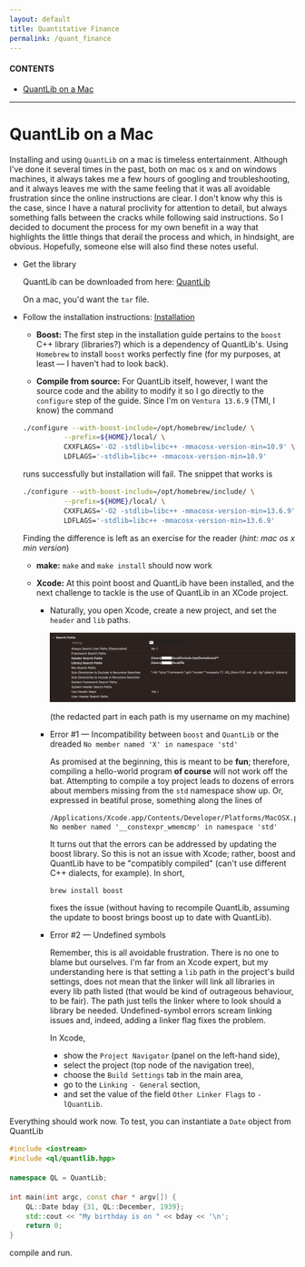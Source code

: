 ```yaml
---
layout: default
title: Quantitative Finance
permalink: /quant_finance
---
```


#### CONTENTS
- [QuantLib on a Mac](#quantlib-on-a-mac)

<hr>

# QuantLib on a Mac
Installing and using `QuantLib` on a mac is timeless entertainment. Although I've done it several times in the past, both on mac os x and on windows machines, it always takes me a few hours of googling and troubleshooting, and it always leaves me with the same feeling that it was all avoidable frustration since the online instructions are clear. I don't know why this is the case, since I have a natural proclivity for attention to detail, but always something falls between the cracks while following said instructions. So I decided to document the process for my own benefit in a way that highlights the little things that derail the process and which, in hindsight, are obvious. Hopefully, someone else will also find these notes useful.

- Get the library

  QuantLib can be downloaded from here: [QuantLib](https://github.com/lballabio/QuantLib/releases)

  On a mac, you'd want the `tar` file.

- Follow the installation instructions: [Installation](https://www.quantlib.org/install/macosx.shtml)

  - **Boost:** The first step in the installation guide pertains to the `boost` C++ library (libraries?) which is a dependency of QuantLib's. Using `Homebrew` to install `boost` works perfectly fine (for my purposes, at least &mdash; I haven't had to look back).

  - **Compile from source:** For QuantLib itself, however, I want the source code and the ability to modify it so I go directly to the `configure` step of the guide. Since I'm on `Ventura 13.6.9` (TMI, I know) the command

  ```zsh
  ./configure --with-boost-include=/opt/homebrew/include/ \
            --prefix=${HOME}/local/ \
            CXXFLAGS='-O2 -stdlib=libc++ -mmacosx-version-min=10.9' \
            LDFLAGS='-stdlib=libc++ -mmacosx-version-min=10.9'
  ```
  
  runs successfully but installation will fail. The snippet that works is

  ```zsh
  ./configure --with-boost-include=/opt/homebrew/include/ \
            --prefix=${HOME}/local/ \
            CXXFLAGS='-O2 -stdlib=libc++ -mmacosx-version-min=13.6.9' \
            LDFLAGS='-stdlib=libc++ -mmacosx-version-min=13.6.9'
  ```

  Finding the difference is left as an exercise for the reader (*hint: mac os x min version*)

  - **make:** `make` and `make install` should now work

  - **Xcode:** At this point boost and QuantLib have been installed, and the next challenge to tackle is the use of QuantLib in an XCode project.

    - Naturally, you open Xcode, create a new project, and set the `header` and `lib` paths.

      ![XCode search paths](assets/snips/xcode/xcode_search_paths.png)

      (the redacted part in each path is my username on my machine)

    - Error #1 &mdash; Incompatibility between `boost` and `QuantLib` or the dreaded `No member named 'X' in namespace 'std'`
      
      As promised at the beginning, this is meant to be **fun**; therefore, compiling a hello-world program **of course** will not work off the bat. Attempting to compile a toy project leads to dozens of errors about members missing from the `std` namespace show up. Or, expressed in beatiful prose, something along the lines of
      
      ```
      /Applications/Xcode.app/Contents/Developer/Platforms/MacOSX.platform/Developer/SDKs/MacOSX14.0.sdk/usr/include/c++/v1/__string/char_traits.h:286:17: No member named '__constexpr_wmemcmp' in namespace 'std'
      ```

      It turns out that the errors can be addressed by updating the boost library. So this is not an issue with Xcode; rather, boost and QuantLib have to be "compatibly compiled" (can't use different C++ dialects, for example). In short,

      ```zsh
      brew install boost
      ```

      fixes the issue (without having to recompile QuantLib, assuming the update to boost brings boost up to date with QuantLib).

    - Error #2 &mdash; Undefined symbols

      Remember, this is all avoidable frustration. There is no one to blame but ourselves. I'm far from an Xcode expert, but my understanding here is that setting a `lib` path in the project's build settings, does not mean that the linker will link all libraries in every lib path listed (that would be kind of outrageous behaviour, to be fair). The path just tells the linker where to look should a library be needed. Undefined-symbol errors scream linking issues and, indeed, adding a linker flag fixes the problem.

      In Xcode, 
        - show the `Project Navigator` (panel on the left-hand side),
        - select the project (top node of the navigation tree),
        - choose the `Build Settings` tab in the main area,
        - go to the `Linking - General` section,
        - and set the value of the field `Other Linker Flags` to `-lQuantLib`.

  
Everything should work now. To test, you can instantiate a `Date` object from QuantLib

```c++
#include <iostream>
#include <ql/quantlib.hpp>

namespace QL = QuantLib;

int main(int argc, const char * argv[]) {
    QL::Date bday {31, QL::December, 1939};
    std::cout << "My birthday is on " << bday << '\n';
    return 0;
}
```

compile and run.

